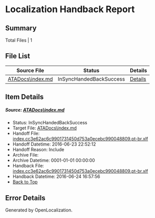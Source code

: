 # <a name='report-top'></a> Localization Handback Report

## Summary
 Total Files | 1

## File List
 Source File | Status | Details 
 ----------- | ------ | ------- 
 [ATADocs\index.md](https://github.com/Microsoft/ATADocs-pr/blob/b2baf22d6ec0d0c2453e850b7f34f084138ccd01/ATADocs/index.md) | InSyncHandedBackSuccess | [Details](#2a191da2646d91c3740c2f6fa8f638baf346e0f2221)

## Item Details
##### <a name='2a191da2646d91c3740c2f6fa8f638baf346e0f2221'></a> Source: [ATADocs\index.md](https://github.com/Microsoft/ATADocs-pr/blob/b2baf22d6ec0d0c2453e850b7f34f084138ccd01/ATADocs/index.md)
* Status: InSyncHandedBackSuccess
* Target File: [ATADocs\index.md](https://github.com/Microsoft/ATADocs-pr.pt-br/blob/82b19682c345382ced3ca928b411eec28e42625b/ATADocs/index.md)
* Handoff File: [index.cc3e62ac6c9901731450d753a0ecebc990048809.pt-br.xlf](https://github.com/Microsoft/EM.handoff/blob/6f4738ae49ae68c35697bd0fdc5507c379810ac3/ol-handoff/Microsoft/ATADocs-pr.pt-br/master/index.cc3e62ac6c9901731450d753a0ecebc990048809.pt-br.xlf)
* Handoff Datetime: 2016-06-23 22:52:12
* Handoff Reason: Include
* Archive File: 
* Archive Datetime: 0001-01-01 00:00:00
* Handback File: [index.cc3e62ac6c9901731450d753a0ecebc990048809.pt-br.xlf](https://github.com/Microsoft/EM.handback/blob/fe5d569513909834dc256d93a1a6055643a93c62/ol-handback/Microsoft/ATADocs-pr.pt-br/master/index.cc3e62ac6c9901731450d753a0ecebc990048809.pt-br.xlf)
* Handback Datetime: 2016-06-24 16:57:56
* [Back to Top](#report-top)


## Error Details

Generated by OpenLocalization.
